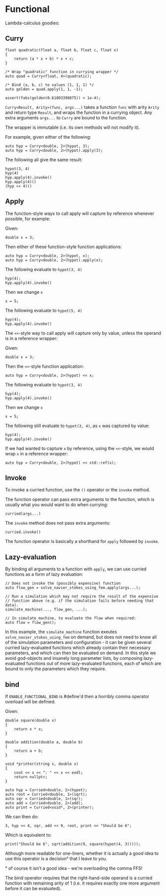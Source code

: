 Functional
==========

Lambda-calculus goodies:

Curry
-----

	float quadratic(float a, float b, float c, float x)
	{
		return (a * x + b) * x + c;
	}

	/* Wrap "quadratic" function in currying wrapper */
	auto quad = Curry<float, 4>(quadratic);

	/* Bind (a, b, c) to values (1, 1, 1) */
	auto golden = quad.apply(1, 1, -1);

	assert(fabs(golden(0.61803398875)) < 1e-4);

`Curry<Result, Arity>(func, args...)` takes a function `func` with arity `Arity`
and return type `Result`, and wraps the function in a currying object.  Any
extra arguments `args...` to `Curry` are bound to the function.

The wrapper is immutable (i.e. its own methods will not modify it).

For example, given either of the following:

	auto hyp = Curry<double, 2>(hypot, 3);
	auto hyp = Curry<double, 2>(hypot).apply(3);

The following all give the same result:

	hypot(3, 4)
	hyp(4)
	hyp.apply(4).invoke()
	hyp.apply(4)()
	(hyp << 4)()

Apply
-----

The function-style ways to call apply will capture by reference whenever
possible, for example:

Given:

	double x = 3;

Then either of these function-style function applications:

	auto hyp = Curry<double, 2>(hypot, x);
	auto hyp = Curry<double, 2>(hypot).apply(x);

The following evaluate to `hypot(3, 4)`

	hyp(4);
	hyp.apply(4).invoke()

Then we change `x`

	x = 5;

The following evaluate to `hypot(5, 4)`

	hyp(4);
	hyp.apply(4).invoke()

The `<<`-style way to call apply will capture only by value, unless the operand
is in a reference wrapper:

Given:

	double x = 3;

Then the `<<`-style function application:

	auto hyp = Curry<double, 2>(hypot) << x;

The following evaluate to `hypot(3, 4)`

	hyp(4);
	hyp.apply(4).invoke()

Then we change `x`

	x = 5;

The following still evaluate to `hypot(3, 4)`, as `x` was captured by value:

	hyp(4);
	hyp.apply(4).invoke()

If we had wanted to capture `x` by reference, using the `<<`-style, we would
wrap `x` in a reference wrapper:

	auto hyp = Curry<double, 2>(hypot) << std::ref(x);

Invoke
------

To invoke a curried function, use the `()` operator or the `invoke` method.

The function operator can pass extra arguments to the function, which is usually
what you would want to do when currying:

	curried(args...)

The `invoke` method does not pass extra arguments:

	curried.invoke()

The function operator is basically a shorthand for `apply` followed by `invoke`.

Lazy-evaluation
---------------

By binding all arguments to a function with `apply`, we can use curried
functions as a form of lazy evaluation:

	// Does not invoke the (possibly expensive) function
	auto flow_gen = solve_navier_stokes_using_fem.apply(args...);

	// Run a simulation which may not require the result of the expensive
	// function above (e.g. if the simulation fails before needing that data).
	simulate_machine(..., flow_gen, ...);

	// In simulate_machine, to evaluate the flow when required:
	auto flow = flow_gen();

In this example, the `simulate_machine` function exeutes
`solve_navier_stokes_using_fem` on demand, but does not need to know all of
the simulation parameters and configuration - it can be given several curried
lazy-evaluated functions which already contain their necessary parameters, and
which can then be evaluated on demand.  In this style we avoid god-objects and
insanely long parameter lists, by composing lazy-evaluated functions out of
more lazy-evaluated functions, each of which are bound to only the parameters
which they require.

bind
----

If `ENABLE_FUNCTIONAL_BIND` is #define'd then a horribly comma operator overload
will be defined.

Given:

	double square(double x)
	{
		return x * x;
	}

	double addition(double a, double b)
	{
		return a + b;
	}

	void *printer(string s, double x)
	{
		cout << s << ": " << x << endl;
		return nullptr;
	}

	auto hyp = Curried<double, 2>(hypot);
	auto root = Curried<double, 1>(sqrt);
	auto sqr = Curried<double, 1>(sqr);
	auto add = Curried<double, 2>(add);
	auto print = Curried<void*, 2>(printer);

We can then do:

	3, hyp << 4, sqr, add << 9, root, print << "Should be 6";

Which is equivalent to:

	print("Should be 6", sqrt(addition(9, square(hypot(4, 3)))));

Although more readable for one-liners, whether it is actually a good idea to use
this operator is a decision° that I leave to you.

° of course it isn't a good idea - we're overloading the comma FFS!

The bind operator requires that the right-hand-side operand is a curried
function with remaining arity of 1 (i.e. it requires exactly one more argument
before it can be evaluated).
